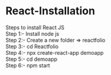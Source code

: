 # React-Installation
Steps to install React JS
<br>
Step 1:- Install node js <br>
Step 2:- Create a new folder => reactfolio<br>
Step 3:- cd Reactfolio <br>
Step 4:- npx create-react-app demoapp <br>
Step 5:- cd demoapp <br>
Step 6:- npm start

